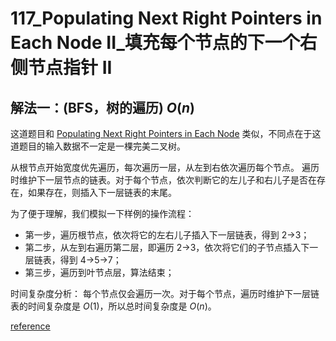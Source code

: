 # 117_Populating Next Right Pointers in Each Node II_填充每个节点的下一个右侧节点指针 II

## 解法一：(BFS，树的遍历) $O(n)$

这道题目和 [Populating Next Right Pointers in Each Node](https://leetcode.cn/problems/populating-next-right-pointers-in-each-node/) 类似，不同点在于这道题目的输入数据不一定是一棵完美二叉树。

从根节点开始宽度优先遍历，每次遍历一层，从左到右依次遍历每个节点。
遍历时维护下一层节点的链表。对于每个节点，依次判断它的左儿子和右儿子是否在存在，如果存在，则插入下一层链表的末尾。

为了便于理解，我们模拟一下样例的操作流程：

- 第一步，遍历根节点，依次将它的左右儿子插入下一层链表，得到 2->3；
- 第二步，从左到右遍历第二层，即遍历 2->3，依次将它们的子节点插入下一层链表，得到 4->5->7；
- 第三步，遍历到叶节点层，算法结束；

时间复杂度分析：
每个节点仅会遍历一次。对于每个节点，遍历时维护下一层链表的时间复杂度是 $O(1)$，所以总时间复杂度是 $O(n)$。

[reference](https://www.acwing.com/solution/content/206/)